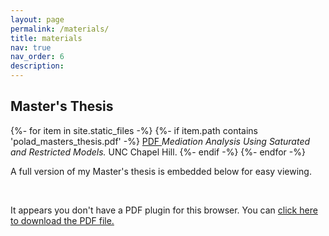 ```yaml
---
layout: page
permalink: /materials/
title: materials
nav: true
nav_order: 6
description: 
---
```


<div class="publications">
  <h2>Master's Thesis</h2>
  {%- for item in site.static_files -%}
    {%- if item.path contains 'polad_masters_thesis.pdf' -%}
      <a href="{{ item.path | relative_url }}" target="_blank" class="btn btn-sm z-depth-0" role="button" title="Download PDF">
        PDF
      </a>
    <em>Mediation Analysis Using Saturated and Restricted Models.</em> UNC Chapel Hill.
    {%- endif -%}
  {%- endfor -%}
</div>

A full version of my Master's thesis is embedded below for easy viewing.

<br>

<object data="../assets/pdf/polad_masters_thesis.pdf" type="application/pdf" width="100%" height="800px">
    <p>It appears you don't have a PDF plugin for this browser. You can <a href="../assets/pdf/polad_masters_thesis.pdf">click here to download the PDF file.</a></p>
</object>
